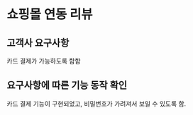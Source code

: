 # 쇼핑몰 연동 리뷰

## 고객사 요구사항
카드 결제가 가능하도록 함함

## 요구사항에 따른 기능 동작 확인
카드 결제 기능이 구현되었고, 비밀번호가 가려져서 보일 수 있도록 함.
